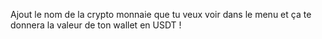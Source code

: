 Ajout le nom de la crypto monnaie que tu veux voir dans le menu et ça te donnera la valeur de ton wallet en USDT !
